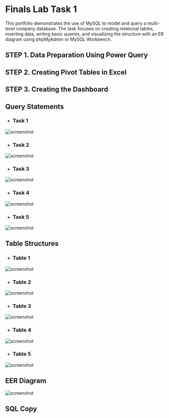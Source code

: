 # Finals Lab Task 1
This portfolio demonstrates the use of MySQL to model and query a multi-level company database. The task focuses on creating relational tables, inserting data, writing basic queries, and visualizing the structure with an ER diagram using phpMyAdmin or MySQL Workbench.

## STEP 1. Data Preparation Using Power Query


## STEP 2. Creating Pivot Tables in Excel


## STEP 3. Creating the Dashboard


## Query Statements
- ### Task 1
![screenshot](images/Turla%20(PT).png)
- ### Task 2
![screenshot](images/Turla%20(SF).png)
- ### Task 3
![screenshot](images/Turla%20(PT).png)
- ### Task 4
![screenshot](images/Turla%20(SF).png)
- ### Task 5
![screenshot](images/Turla%20(PT).png)

## Table Structures
- ### Table 1
![screenshot](images/Turla%20(PT).png)
- ### Table 2
![screenshot](images/Turla%20(SF).png)
- ### Table 3
![screenshot](images/Turla%20(PT).png)
- ### Table 4
![screenshot](images/Turla%20(SF).png)
- ### Table 5
![screenshot](images/Turla%20(PT).png)

## EER Diagram
![screenshot](images/Turla%20(M).png)

## SQL Copy




